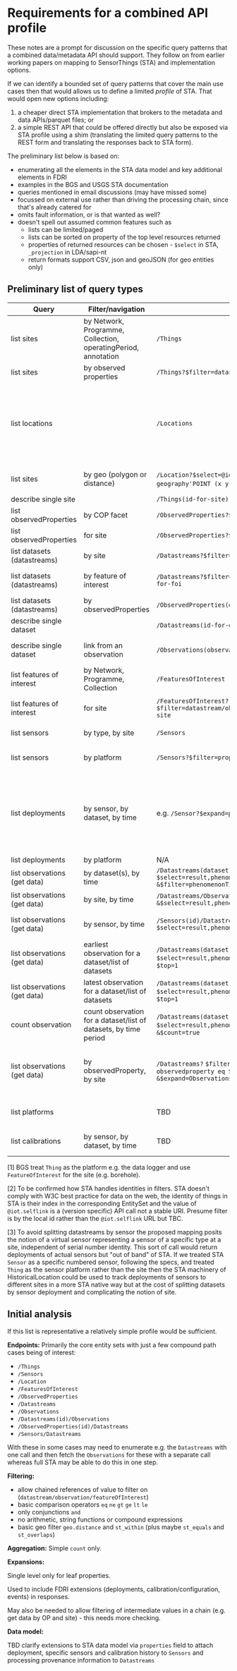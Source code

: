# Requirements for a combined API profile

These notes are a prompt for discussion on the specific query patterns that a combined data/metadata API should support. They follow on from earlier working papers on mapping to SensorThings (STA) and implementation options.

If we can identify a bounded set of query patterns that cover the main use cases then that would allows us to define a limited _profile_ of STA. That would open new options including:
1. a cheaper direct STA implementation that brokers to the metadata and data APIs/parquet files; or
2. a simple REST API that could be offered directly but also be exposed via STA profile using a shim (translating the limited query patterns to the REST form and translating the responses back to STA form).

The preliminary list below is based on:
* enumerating all the elements in the STA data model and key additional elements in FDRI
* examples in the BGS and USGS STA documentation
* queries mentioned in email discussions (may have missed some)
* focussed on external use rather than driving the processing chain, since that's already catered for
* omits fault information, or is that wanted as well?
* doesn't spell out assumed common features such as
   * lists can be limited/paged
   * lists can be sorted on property of the top level resources returned
   * properties of returned resources can be chosen - `$select` in STA, `_projection` in LDA/sapi-nt
   * return formats support CSV, json and geoJSON (for geo entities only)

## Preliminary list of query types

| Query | Filter/navigation | STA example | Notes |
|---|---|---|---|
| list sites | by Network, Programme, Collection, operatingPeriod, annotation | `/Things` | Assume map `Thing` to top level site [1], for STA annotations, operatingPeriod etc would be `properties` |
| list sites | by observed properties | `/Things?$filter=datastream/observedproperty eq STA-id-for-op` | [2] |
| list locations |  | `/Locations`  | In simple REST case location information is simply reported by site endpoint but STA users presumably would expect to be able list plain locations and then get sites from there, see next row |
| list sites | by geo (polygon or distance) | `/Location?$select=@iot.id` `&$filter=geo.distance(location, geography'POINT (x y)') lt d` `&$expand=Thing` | Unclear if can select nothing from Location to just get at the site |
| describe single site | | `/Things(id-for-site)` | |
| list observedProperties | by COP facet | `/ObservedProperties?$filter=properties.facet eq value` | |
| list observedProperties | for site | `/ObservedProperties?$filter=datastream/thing eq STA-id-for-site` | [2] |
| list datasets (datastreams) | by site | `/Datastreams?$filter=thing eq STA-id-for-site` | |
| list datasets (datastreams) | by feature of interest | `/Datastreams?$filter=observation/featureOfInterest eq STA-id-for-foi` | Question on performance having to link via observations |
| list datasets (datastreams) | by observedProperties | `/ObservedProperties(op-id)/Datastreams` | |
| describe single dataset | | `/Datastreams(id-for-dataset)` | |
| describe single dataset | link from an observation | `/Observations(observation-id)/Datastreams` | For REST style include dataset URI in observation rows |
| list features of interest | by Network, Programme, Collection | `/FeaturesOfInterest` | |
| list features of interest | for site | `/FeaturesOfInterest?$filter=datastream/observation/featureOfInterest eq STA-id-for-site`  | Question on performance having to link via observations |
| list sensors | by type, by site | `/Sensors` | Caveats about meaning of sensor |
| list sensors | by platform | `/Sensors?$filter=properties/platform eq uri-for-platform` | How much do end data users care about the nested platform structure? |
| list deployments | by sensor, by dataset, by time | e.g. `/Sensor?$expand=properties/deployments&$filter=...` | This would only list deployments for this logical sensor. Tracking deployments of physical sensors across sites would be natively supported in STA if we picked a different mapping between FDRI and STA [3] |
| list deployments | by platform | N/A | |
| list observations (get data) | by dataset(s), by time | `/Datastreams(dataset-id)/Observations?` `$select=result,phenomenonTime,datastream` `&$filter=phenomenonTime gt 2021-04-01T00:00:00+00:00` | |
| list observations (get data) | by site, by time | `/Datastreams/Observations?$filter=thing eq site-id &$select=result,phenomenonTime,datastream` | |
| list observations (get data) | by sensor, by time | `/Sensors(id)/Datastreams/Observations?$select=result,phenomenonTime,datastream` | Not supported by BGS so might have to use `$expand` version |
| list observations (get data) | earliest observation for a dataset/list of datasets |  `/Datastreams(dataset-id)/Observations?` `$select=result,phenomenonTime` `&$orderby=phenomenonTime desc` `$top=1` | |
| list observations (get data) | latest observation for a dataset/list of datasets | `/Datastreams(dataset-id)/Observations?` `$select=result,phenomenonTime` `&$orderby=phenomenonTime asc` `$top=1` | |
| count observation | count observation for a dataset/list of datasets, by time period | `/Datastreams(dataset-id)/Observations?` `$select=result,phenomenonTime` `&$filter=phenomenonTime gt date` `&$count=true` | |
| list observations (get data) | by observedProperty, by site | `/Datastreams?` `$filter=thing eq STA-id-for-site and observedproperty eq STA-id-for-op` `&$expand=Observations($select=result,phenomenonTime,datastream)` | Could we use `/Datastreams/Observations` form but filter on the observed property of the datastream on the way through? |
| list platforms | | TBD | How much do end data users care about the nested platform structure?  |
| list calibrations | by sensor, by dataset, by time | TBD | Are all configuration and calibration items wanted for external use? |

[1] BGS treat `Thing` as the platform e.g. the data logger and use `FeatureOfInterest` for the site (e.g. borehole).

[2] To be confirmed how STA handles identities in filters. STA doesn't comply with W3C best practice for data on the web, the identity of things in STA is their index in the corresponding EntitySet and the value of `@iot.selflink` is a (version specific) API call not a stable URI. Presume filter is by the local id rather than the `@iot.selflink` URL but TBC.

[3] To avoid splitting datastreams by sensor the proposed mapping posits the notion of a virtual sensor representing a sensor of a specific type at a site, independent of serial number identity. This sort of call would return deployments of actual sensors but "out of band" of STA. If we treated STA `Sensor` as a specific numbered sensor, following the specs, and treated `Thing` as the sensor platform rather than the site then the STA machinery of HistoricalLocation could be used to track deployments of sensors to different sites in a more STA native way but at the cost of splitting datasets by sensor deployment and complicating the notion of site.

## Initial analysis

If this list is representative a relatively simple profile would be sufficient.

**Endpoints:** Primarily the core entity sets with just a few compound path cases being of interest:

* `/Things`
* `/Sensors`
* `/Location`
* `/FeaturesOfInterest`
* `/ObservedProperties`
* `/Datastreams`
* `/Observations`
* `/Datastreams(id)/Observations`
* `/ObservedProperties(id)/Datastreams`
* `/Sensors/Datastreams`

With these in some cases may need to enumerate e.g. the `Datastreams` with one call and then fetch the `Observations` for these with a separate call whereas full STA may be able to do this in one step.

**Filtering:**

* allow chained references of value to filter on (`datastream/observation/featureOfInterest`)
* basic comparison operators `eq` `ne` `gt` `ge` `lt` `le`
* only conjunctions `and`
* no arithmetic, string functions or compound expressions
* basic geo filter `geo.distance` and  `st_within`  (plus maybe `st_equals` and `st_overlaps`)

**Aggregation:** Simple `count` only.

**Expansions:**

Single level only for leaf properties.

Used to include FDRI extensions (deployments, calibration/configuration, events) in responses.

May also be needed to allow filtering of intermediate values in a chain (e.g. get data by OP and site) - this needs more checking.

**Data model:**

TBD clarify extensions to STA data model via `properties` field to attach deployment, specific sensors and calibration history to `Sensors` and processing provenance information to `Datastreams`
